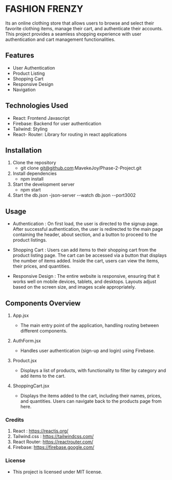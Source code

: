 # FASHION FRENZY
Its an online clothing store that allows users to browse and select their favorite clothing items, manage their cart, and authenticate their accounts. This project provides a seamless shopping experience with user authentication and cart management functionalities.

## Features

- User Authentication
- Product Listing
- Shopping Cart
- Responsive Design
- Navigation

## Technologies Used

- React: Frontend Javascript
- Firebase: Backend for user authentication
- Tailwind: Styling
- React- Router: Library for routing in react applications

## Installation

1. Clone the repository 
    - git clone git@github.com:MavekeJoy/Phase-2-Project.git 
2. Install dependencies
    - npm install
3. Start the development server
    - npm start
4. Start the db.json
     -json-server --watch db.json --port3002

## Usage

- Authentication : On first load, the user is directed to the signup page. After successful authentication, the user is redirected to the main page containing the header, about section, and a button to proceed to the product listings.

- Shopping Cart : Users can add items to their shopping cart from the product listing page. The cart can be accessed via a button that displays the number of items added. Inside the cart, users can view the items, their prices, and quantities.

- Responsive Design : The entire website is responsive, ensuring that it works well on mobile devices, tablets, and desktops. Layouts adjust based on the screen size, and images scale appropriately.

## Components Overview

1. App.jsx 
   - The main entry point of the application, handling routing between different components.

2. AuthForm.jsx
   - Handles user authentication (sign-up and login) using Firebase.

3. Product.jsx 
   - Displays a list of products, with functionality to filter by category and add items to the cart.

4. ShoppingCart.jsx
   - Displays the items added to the cart, including their names, prices, and quantities. Users can navigate back to the products page from here.


### Credits

1. React : https://reactjs.org/
2. Tailwind.css :  https://tailwindcss.com/
3. React Router: https://reactrouter.com/
4. Firebase: https://firebase.google.com/

### License 
   - This project is licensed under MIT license.